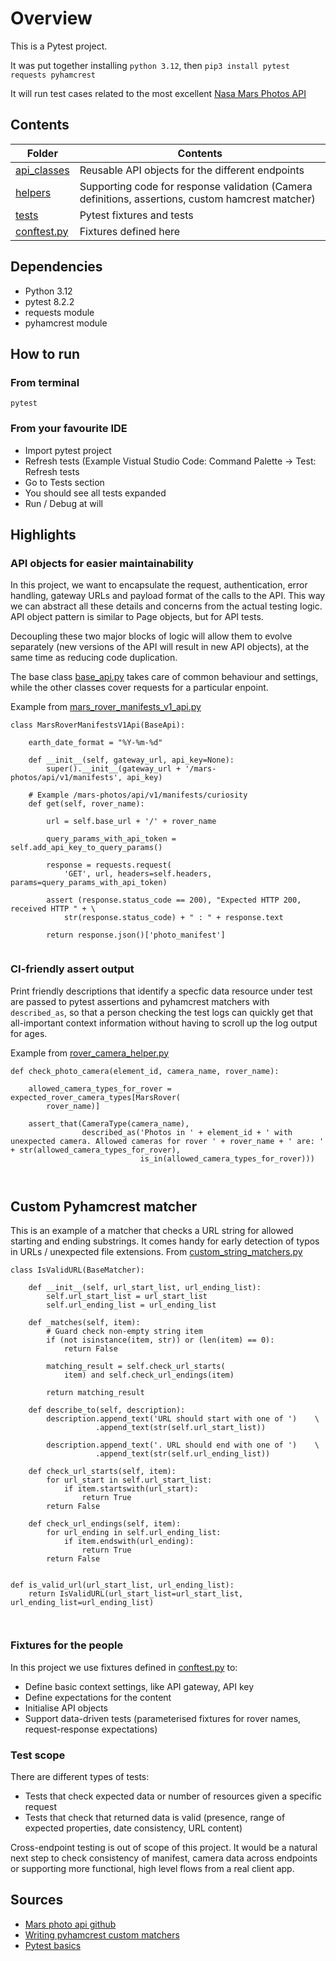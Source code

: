 # Overview

This is a Pytest project.

It was put together installing `python 3.12`, then `pip3 install pytest requests pyhamcrest`

It will run test cases related to the most excellent [Nasa Mars Photos API](https://api.nasa.gov/?ref=public_apis)


## Contents


| **Folder** | **Contents** |
| ---        | ---          |
|   [api_classes](api_classes) |    Reusable API objects for the different endpoints      |
|   [helpers](helpers) |     Supporting code for response validation (Camera definitions, assertions, custom hamcrest matcher)       |
|   [tests](tests) |    Pytest fixtures and tests      |
|  [conftest.py](tests/conftest.py) |   Fixtures defined here        |

## Dependencies

- Python 3.12
- pytest 8.2.2
- requests module
- pyhamcrest module

## How to run
### From terminal
`pytest`
### From your favourite IDE
- Import pytest project
- Refresh tests (Example Vistual Studio Code: Command Palette -> Test: Refresh tests
- Go to Tests section
- You should see all tests expanded
- Run / Debug at will

## Highlights

### API objects for easier maintainability
In this project, we want to encapsulate the request, authentication, error handling, gateway URLs and payload format of the calls to the API. This way we can abstract all these details and concerns from the actual testing logic. API object pattern is similar to Page objects, but for API tests. 

Decoupling these two major blocks of logic will allow them to evolve separately (new versions of the API will result in new API objects), at the same time as reducing code duplication.

The base class [base_api.py](api_classes/base_api.py) takes care of common behaviour and settings, while the other classes cover requests for a particular enpoint.

Example from [mars_rover_manifests_v1_api.py](api_classes/mars_rover_manifests_v1_api.py)

```
class MarsRoverManifestsV1Api(BaseApi):

    earth_date_format = "%Y-%m-%d"

    def __init__(self, gateway_url, api_key=None):
        super().__init__(gateway_url + '/mars-photos/api/v1/manifests', api_key)

    # Example /mars-photos/api/v1/manifests/curiosity
    def get(self, rover_name):

        url = self.base_url + '/' + rover_name

        query_params_with_api_token = self.add_api_key_to_query_params()

        response = requests.request(
            'GET', url, headers=self.headers, params=query_params_with_api_token)

        assert (response.status_code == 200), "Expected HTTP 200, received HTTP " + \
            str(response.status_code) + " : " + response.text

        return response.json()['photo_manifest']
    
```

### CI-friendly assert output
Print friendly descriptions that identify a specfic data resource under test are passed to pytest assertions and pyhamcrest matchers with `described_as`, so that a person checking the test logs can quickly get that all-important context information without having to scroll up the log output for ages.

Example from [rover_camera_helper.py](helpers/rover_camera_helper.py)

```
def check_photo_camera(element_id, camera_name, rover_name):

    allowed_camera_types_for_rover = expected_rover_camera_types[MarsRover(
        rover_name)]

    assert_that(CameraType(camera_name),
                described_as('Photos in ' + element_id + ' with unexpected camera. Allowed cameras for rover ' + rover_name + ' are: ' + str(allowed_camera_types_for_rover),
                             is_in(allowed_camera_types_for_rover)))

    
```

## Custom Pyhamcrest matcher
This is an example of a matcher that checks a URL string for allowed starting and ending substrings. It comes handy for early detection of typos in URLs / unexpected file extensions. From [custom_string_matchers.py](helpers/custom_string_matchers.py)

```
class IsValidURL(BaseMatcher):

    def __init__(self, url_start_list, url_ending_list):
        self.url_start_list = url_start_list
        self.url_ending_list = url_ending_list

    def _matches(self, item):
        # Guard check non-empty string item
        if (not isinstance(item, str)) or (len(item) == 0):
            return False

        matching_result = self.check_url_starts(
            item) and self.check_url_endings(item)

        return matching_result

    def describe_to(self, description):
        description.append_text('URL should start with one of ')    \
                   .append_text(str(self.url_start_list))

        description.append_text('. URL should end with one of ')    \
                   .append_text(str(self.url_ending_list))

    def check_url_starts(self, item):
        for url_start in self.url_start_list:
            if item.startswith(url_start):
                return True
        return False

    def check_url_endings(self, item):
        for url_ending in self.url_ending_list:
            if item.endswith(url_ending):
                return True
        return False


def is_valid_url(url_start_list, url_ending_list):
    return IsValidURL(url_start_list=url_start_list, url_ending_list=url_ending_list)

    
```

### Fixtures for the people
In this project we use fixtures defined in [conftest.py](tests/conftest.py) to:
* Define basic context settings, like API gateway, API key
* Define expectations for the content
* Initialise API objects
* Support data-driven tests (parameterised fixtures for rover names, request-response expectations)


### Test scope
There are different types of tests:
* Tests that check expected data or number of resources given a specific request
* Tests that check that returned data is valid (presence, range of expected properties, date consistency, URL content)

Cross-endpoint testing is out of scope of this project. It would be a natural next step to check consistency of manifest, camera data across endpoints or supporting more functional, high level flows from a real client app.

 

## Sources
* [Mars photo api github](https://github.com/corincerami/mars-photo-api?tab=readme-ov-file)
* [Writing pyhamcrest custom matchers](https://pyhamcrest.readthedocs.io/en/release-1.8/custom_matchers/)
* [Pytest basics](https://docs.pytest.org/en/8.2.x/)







